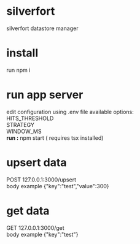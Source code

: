 # silverfort
silverfort datastore manager

# install
run npm i
# run app server
edit configuration using .env file
available options:<br>
HITS_THRESHOLD<br>
STRATEGY<br>
WINDOW_MS<br>
<b>run :</b> npm start ( requires tsx installed)

# upsert data
POST 127.0.0.1:3000/upsert
 <br />
body example {"key":"test","value":300}

# get data
GET 127.0.0.1:3000/get
 <br />
body example {"key":"test"}

